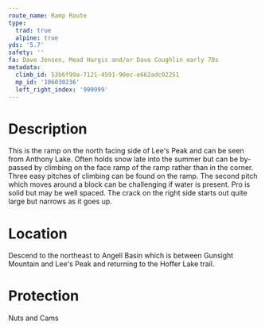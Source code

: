 ```yaml
---
route_name: Ramp Route
type:
  trad: true
  alpine: true
yds: '5.7'
safety: ''
fa: Dave Jensen, Mead Hargis and/or Dave Coughlin early 70s
metadata:
  climb_id: 53b6f99a-7121-4591-90ec-e662adc02251
  mp_id: '106030236'
  left_right_index: '999999'
---
```

# Description
This is the ramp on the north facing side of Lee's Peak and can be seen from Anthony Lake. Often holds snow late into the summer but can be by-passed by climbing on the face ramp of the ramp rather than in the corner. Three easy pitches of climbing can be found on the ramp. The second pitch which moves around a block can be challenging if water is present. Pro is solid but may be well spaced. The crack on the right side starts out quite large but narrows as it goes up.

# Location
Descend to the northeast to Angell Basin which is between Gunsight Mountain and Lee's Peak and returning to the Hoffer Lake trail.

# Protection
Nuts and Cams
